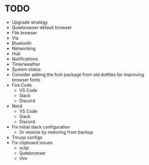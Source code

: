 # TODO

* Upgrade strategy
* Qutebrowser default browser
* File browser
* Via
* Bluetooth
* Networking
* Hub
* Notifications
* Time/weather
* System status
* Consider adding the font package from old dotfiles for improving browser fonts
* Fira Code
  * VS Code
  * Slack
  * Discord
* Nord
  * VS Code
  * Slack
  * Discord
* Fix initial slack configuration
  * Or resolve by restoring from backup
* Tmuxp configs
* Fix clipboard issues
  * xclip
  * Qutebrowser
  * Vim
